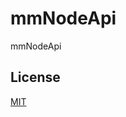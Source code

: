 # mmNodeApi
mmNodeApi

## License

[MIT](https://github.com/maomao1996/mmNodeApi/blob/master/LICENSE)
